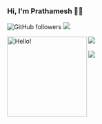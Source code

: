 <!--
**pratt3000/pratt3000** is a ✨ _special_ ✨ repository because its `README.md` (this file) appears on your GitHub profile.
-->
### Hi, I'm Prathamesh 👋🏾   
![GitHub followers](https://img.shields.io/github/followers/pratt3000?label=Follow&style=social)
![](https://komarev.com/ghpvc/?username=your-github-pratt3000&color=blueviolet)


<img align = "left" src="https://raw.githubusercontent.com/pratt3000/pratt3000/master/sher.gif"  width="185" height="185" alt="Hello!">

<a href="https://github.com/pratt3000">
  <img align="center" src="https://github-readme-stats.vercel.app/api/top-langs/?username=pratt3000&theme=dracula&langs_count=8" />
</a>
<br>
<br>
<a href="https://github.com/pratt3000">
  <img align="center" src="https://github-readme-stats.vercel.app/api?username=pratt3000&show_icons=true&theme=dracula&count_private=false" />
</a>



